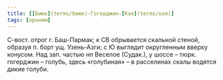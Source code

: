 ```yaml
---
title: [[Биюк](terms/биюк)-Гогерджин-[Кая](terms/кая)]
tags: [ороним]
---
```


С-вост. отрог г. Баш-Пармак; к СВ обрывается скальной стеной, образуя п. борт
ущ. Узень-Азги; с Ю выглядит округленным вверху конусом. Над зап. частью нп
Веселое (Судак.), у шоссе – тюрк. гогерджин – голубь, здесь «голубиная» – в
расселинах скалы водятся дикие голуби.
